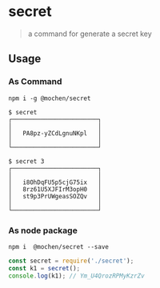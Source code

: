 # secret

> a command for generate a secret key

## Usage

### As Command

```shell
npm i -g @mochen/secret
```

```shell
$ secret
┌────────────────────────┐
│                        │
│   PA8pz-yZCdLgnuNKpl   │
│                        │
└────────────────────────┘

$ secret 3
┌────────────────────────┐
│                        │
│   i8OhDqFU5p5cjG75ix   │
│   8rz61U5XJFIrM3opH0   │
│   st9p3PrUWgeasSOZQv   │
│                        │
└────────────────────────┘
```

### As node package

```shell
npm i  @mochen/secret --save
```

```javascript
const secret = require('./secret');
const k1 = secret();
console.log(k1); // Ym_U4QrozRPMyKzrZv
```
